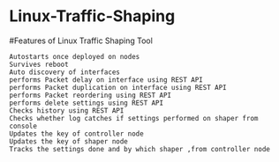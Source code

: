 # Linux-Traffic-Shaping

#Features of Linux Traffic Shaping Tool 
                                                                                                                             
 	Autostarts once deployed on nodes                                                                                     
 	Survives reboot                                                                                                       
 	Auto discovery of interfaces                                                                                          
 	performs Packet delay on interface using REST API                                                                     
 	performs Packet duplication on interface using REST API                                                               
 	performs Packet reordering using REST API                                                                             
 	performs delete settings using REST API                                                                               
 	Checks history using REST API                                                                                         
 	Checks whether log catches if settings performed on shaper from console                                               
 	Updates the key of controller node                                                                                    
 	Updates the key of shaper node                                                                                        
 	Tracks the settings done and by which shaper ,from controller node                                                                                                                                                                                
 


